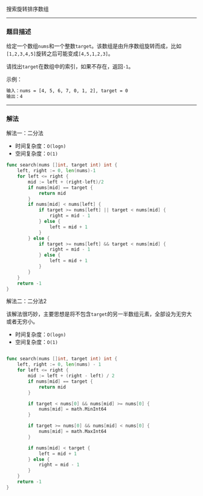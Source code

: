 搜索旋转排序数组

----

### 题目描述

给定一个数组`nums`和一个整数`target`。该数组是由升序数组旋转而成，比如`[1,2,3,4,5]`旋转之后可能变成`[4,5,1,2,3]`。

请找出`target`在数组中的索引，如果不存在，返回`-1`。

示例：

```bash
输入：nums = [4, 5, 6, 7, 0, 1, 2], target = 0
输出：4
```

----

### 解法

解法一：二分法

- 时间复杂度：`O(logn)`
- 空间复杂度：`O(1)`

```go
func search(nums []int, target int) int {
	left, right := 0, len(nums)-1
	for left <= right {
		mid := left + (right-left)/2
		if nums[mid] == target {
			return mid
		}
		if nums[mid] < nums[left] {
			if target >= nums[left] || target < nums[mid] {
				right = mid - 1
			} else {
				left = mid + 1
			}
		} else {
            if target >= nums[left] && target < nums[mid] {
                right = mid - 1
            } else {
                left = mid + 1
            }
		}
	}
	return -1
}
```

解法二：二分法2

该解法很巧妙，主要思想是将不包含`target`的另一半数组元素，全部设为无穷大或者无穷小。

- 时间复杂度：`O(logn)`
- 空间复杂度：`O(1)`

```go

func search(nums []int, target int) int {
    left, right := 0, len(nums) - 1
    for left <= right {
        mid := left + (right - left) / 2
        if nums[mid] == target {
            return mid
        }

        if target < nums[0] && nums[mid] >= nums[0] {
            nums[mid] = math.MinInt64
        }

        if target >= nums[0] && nums[mid] < nums[0] {
            nums[mid] = math.MaxInt64
        }

        if nums[mid] < target {
            left = mid + 1
        } else {
            right = mid - 1
        }
    }
    return -1
}
```

